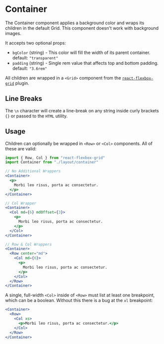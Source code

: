 # Container

The Container component applies a background color and wraps its children in the
default Grid. This component doesn't work with background images.

It accepts two optional props:

- `bgColor` (string) - This color will fill the width of its parent container.
default: `"transparent"`
- `padding` (string) - Single rem value that affects top and bottom padding.
default: `"3.6rem"`

All children are wrapped in a `<Grid>` component from the
[`react-flexbox-grid`](http://roylee0704.github.io/react-flexbox-grid/) plugin.

## Line Breaks

The `\n` character will create a line-break on any string inside curly
brackets `{}` or passed to the `HTML` utility.

## Usage

Children can optionally be wrapped in `<Row>` or `<Col>` components. All of
these are valid:


```jsx
import { Row, Col } from "react-flexbox-grid"
import Container from "./layout/container"

// No Additional Wrappers
<Container>
  <p>
    Morbi leo risus, porta ac consectetur.
  </p>
</Container>

// Col Wrapper
<Container>
  <Col md={6} mdOffset={3}>
    <p>
      Morbi leo risus, porta ac consectetur.
    </p>
  </Col>
</Container>

// Row & Col Wrappers
<Container>
  <Row center="md">
    <Col md={6}>
      <p>
        Morbi leo risus, porta ac consectetur.
      </p>
    </Col>
  </Row>
</Container>
```

A single, full-width `<Col>` inside of `<Row>` must list at least one
breakpoint, which can be a boolean. Without this there is a bug at the
`xl` breakpoint:

```jsx
<Container>
  <Row>
    <Col xs>
      <p>Morbi leo risus, porta ac consectetur.</p>
    </Col>
  </Row>
</Container>
```
